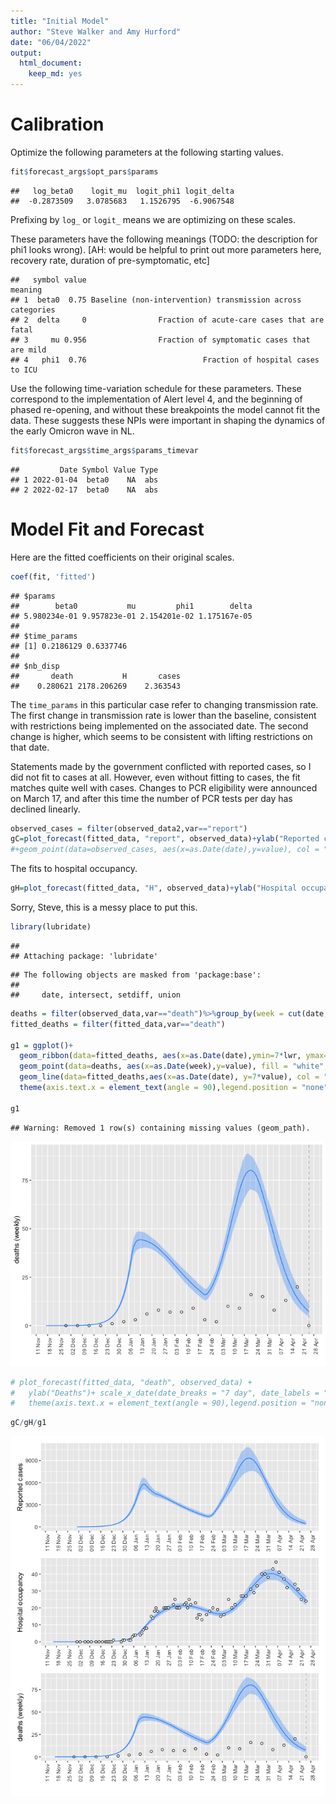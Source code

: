 ```yaml
---
title: "Initial Model"
author: "Steve Walker and Amy Hurford"
date: "06/04/2022"
output: 
  html_document: 
    keep_md: yes
---
```






# Calibration

Optimize the following parameters at the following starting values.

```r
fit$forecast_args$opt_pars$params
```

```
##   log_beta0    logit_mu  logit_phi1 logit_delta 
##  -0.2873509   3.0785683   1.1526795  -6.9067548
```
Prefixing by `log_` or `logit_` means we are optimizing on these scales.

These parameters have the following meanings (TODO: the description for phi1 looks wrong). [AH: would be helpful to print out more parameters here, recovery rate, duration of pre-symptomatic, etc]

```
##   symbol value                                                    meaning
## 1  beta0  0.75 Baseline (non-intervention) transmission across categories
## 2  delta     0                Fraction of acute-care cases that are fatal
## 3     mu 0.956                Fraction of symptomatic cases that are mild
## 4   phi1  0.76                          Fraction of hospital cases to ICU
```

Use the following time-variation schedule for these parameters. These correspond to the implementation of Alert level 4, and the beginning of phased re-opening, and without these breakpoints the model cannot fit the data. These suggests these NPIs were important in shaping the dynamics of the early Omicron wave in NL.

```r
fit$forecast_args$time_args$params_timevar
```

```
##         Date Symbol Value Type
## 1 2022-01-04  beta0    NA  abs
## 2 2022-02-17  beta0    NA  abs
```



# Model Fit and Forecast

Here are the fitted coefficients on their original scales.

```r
coef(fit, 'fitted')
```

```
## $params
##        beta0           mu         phi1        delta 
## 5.980234e-01 9.957823e-01 2.154201e-02 1.175167e-05 
## 
## $time_params
## [1] 0.2186129 0.6337746
## 
## $nb_disp
##       death           H       cases 
##    0.280621 2178.206269    2.363543
```
The `time_params` in this particular case refer to changing transmission rate. The first change in transmission rate is lower than the baseline, consistent with restrictions being implemented on the associated date. The second change is higher, which seems to be consistent with lifting restrictions on that date.

Statements made by the government conflicted with reported cases, so I did not fit to cases at all. However, even without fitting to cases, the fit matches quite well with cases. Changes to PCR eligibility were announced on March 17, and after this time the number of PCR tests per day has declined linearly.

```r
observed_cases = filter(observed_data2,var=="report")
gC=plot_forecast(fitted_data, "report", observed_data)+ylab("Reported cases")
#+geom_point(data=observed_cases, aes(x=as.Date(date),y=value), col = "dodgerblue", alpha=0.3)
```

The fits to hospital occupancy.

```r
gH=plot_forecast(fitted_data, "H", observed_data)+ylab("Hospital occupancy")
```

Sorry, Steve, this is a messy place to put this.

```r
library(lubridate)
```

```
## 
## Attaching package: 'lubridate'
```

```
## The following objects are masked from 'package:base':
## 
##     date, intersect, setdiff, union
```

```r
deaths = filter(observed_data,var=="death")%>%group_by(week = cut(date, "week")) %>% summarise(value = sum(value))
fitted_deaths = filter(fitted_data,var=="death")

g1 = ggplot()+
  geom_ribbon(data=fitted_deaths, aes(x=as.Date(date),ymin=7*lwr, ymax=7*upr), alpha = 0.3, fill = "dodgerblue")+
  geom_point(data=deaths, aes(x=as.Date(week),y=value), fill = "white", pch=21)+
  geom_line(data=fitted_deaths,aes(x=as.Date(date), y=7*value), col = "dodgerblue")+ylab("deaths (weekly)")+ scale_x_date(date_breaks = "7 day", date_labels = "%d %b")+
  theme(axis.text.x = element_text(angle = 90),legend.position = "none")+xlab("")+geom_vline(xintercept = max(observed_data$date), col="grey", lty=2)

g1
```

```
## Warning: Removed 1 row(s) containing missing values (geom_path).
```

![](initial_model_files/figure-html/unnamed-chunk-7-1.png)<!-- -->

```r
# plot_forecast(fitted_data, "death", observed_data) +
#   ylab("Deaths")+ scale_x_date(date_breaks = "7 day", date_labels = "%d %b")+
#   theme(axis.text.x = element_text(angle = 90),legend.position = "none")
```

```r
gC/gH/g1
```

![](initial_model_files/figure-html/unnamed-chunk-8-1.png)<!-- -->

